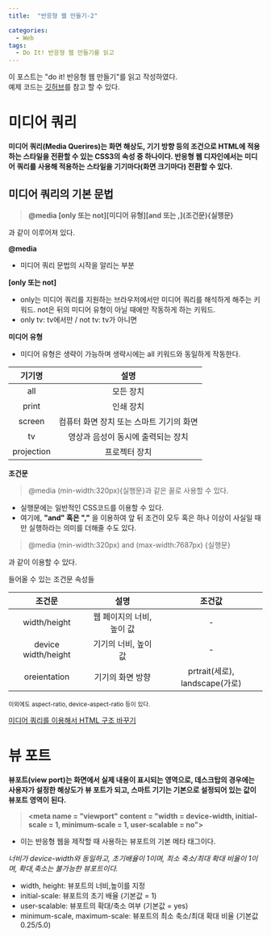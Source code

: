 ```yaml
---
title:  "반응형 웹 만들기-2"

categories:
  - Web
tags:
  - Do It! 반응형 웹 만들기를 읽고
---
```

이 포스트는 "do it! 반응형 웹 만들기"를 읽고 작성하였다.  
예제 코드는 [깃허브](https://github.com/cloudbaby/Do-it-Responsive-Web-Design-Example)를 참고 할 수 있다.

# 미디어 쿼리
__미디어 쿼리(Media Querires)는 화면 해상도, 기기 방향 등의 조건으로 HTML에 적용하는 스타일을 전환할 수 있는 CSS3의 속성 중 하나이다. 반응형 웹 디자인에서는 미디어 쿼리를 사용해 적용하는 스타일을 기기마다(화면 크기마다) 전환할 수 있다.__

## 미디어 쿼리의 기본 문법  
> __@media \[only 또는 not]\[미디어 유형]\[and 또는 ,]\(조건문)\{실행문}__

과 같이 이루어져 있다.

__@media__  
- 미디어 쿼리 문법의 시작을 알리는 부분  

__\[only 또는 not]__  
- only는 미디어 쿼리를 지원하는 브라우저에서만 미디어 쿼리를 해석하게 해주는 키워드. not은 뒤의 미디어 유형이 아닐 때에만 작동하게 하는 키워드.
- only tv: tv에서만 / not tv: tv가 아니면

__미디어 유형__  
- 미디어 유형은 생략이 가능하며 생략시에는 all 키워드와 동일하게 작동한다.

|기기명|설명|  
|:---:|:---:|  
|all|모든 장치|    
|print|인쇄 장치|      
|screen| 컴퓨터 화면 장치 또는 스마트 기기의 화면|   
|tv|영상과 음성이 동시에 출력되는 장치|    
|projection|프로젝터 장치|  

 __조건문__
> @media (min-width:320px){실행문}과 같은 꼴로 사용할 수 있다. 

- 실행문에는 일반적인 CSS코드를 이용할 수 있다.
- 여기에, __"and" 혹은 ","__ 을 이용하여 앞 뒤 조건이 모두 혹은 하나 이상이 사실일 때만 실행하라는 의미를 더해줄 수도 있다.
> @media (min-width:320px) and (max-width:7687px) {실행문}

과 같이 이용할 수 있다.

들어올 수 있는 조건문 속성들

|조건문|설명|조건값|  
|:---:|:---:|:---:|  
|width/height|웹 페이지의 너비, 높이 값|-|  
|device width/height|기기의 너비, 높이 값|-|  
|oreientation|기기의 화면 방향|prtrait(세로), landscape(가로)|  

<small>이외에도 aspect-ratio, device-aspect-ratio 등이 있다.</small>

[미디어 쿼리를 이용해서 HTML 구조 바꾸기](https://github.com/cloudbaby/Do-it-Responsive-Web-Design-Example/blob/master/%EC%B2%AB%EC%A7%B8%EB%A7%88%EB%8B%B9/3%EC%9E%A5/%EC%99%84%EC%84%B1/03_1.html)

# 뷰 포트
__뷰포트(view port)는 화면에서 실제 내용이 표시되는 영역으로, 데스크탑의 경우에는 사용자가 설정한 해상도가 뷰 포트가 되고, 스마트 기기는 기본으로 설정되어 있는 값이 뷰포트 영역이 된다.__

> __\<meta name = "viewport" content = "width = device-width, initial-scale = 1, minimum-scale = 1, user-scalable = no">__

- 이는 반응형 웹을 제작할 때 사용하는 뷰포트의 기본 메타 태그이다.  

_너비가 device-width와 동일하고, 초기배율이 1이며, 최소 축소/최대 확대 비율이 1이며, 확대,축소는 불가능한 뷰포트이다._

- width, height: 뷰포트의 너비,높이를 지정
- initial-scale: 뷰포트의 초기 배율 (기본값 = 1)
- user-scalable: 뷰포트의 확대/축소 여부 (기본값 = yes)
- minimum-scale, maximum-scale: 뷰포트의 최소 축소/최대 확대 비율 (기본값 0.25/5.0)